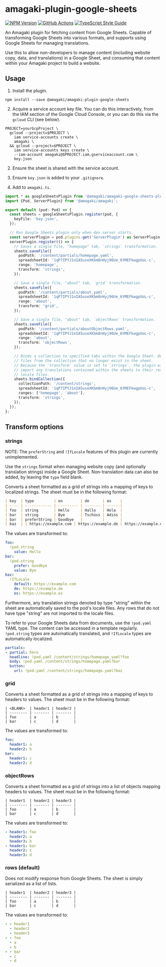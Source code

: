# amagaki-plugin-google-sheets

[![NPM Version][npm-image]][npm-url]
[![GitHub Actions][github-image]][github-url]
[![TypeScript Style Guide][gts-image]][gts-url]

An Amagaki plugin for fetching content from Google Sheets. Capable of
transforming Google Sheets into various formats, and supports using Google
Sheets for managing translations.

Use this to allow non-developers to manage content (including website copy,
data, and translations) in a Google Sheet, and consuming that content within
your Amagaki project to build a website.

## Usage

1. Install the plugin.

```shell
npm install --save @amagaki/amagaki-plugin-google-sheets
```

2. Acquire a service account key file. You can do this interactively, from the
   IAM section of the Google Cloud Console, or you can do this via the `gcloud`
   CLI (see below).

```shell
PROJECT=yourGcpProject \
  gcloud --project=$PROJECT \
    iam service-accounts create \
    amagaki \
  && gcloud --project=$PROJECT \
    iam service-accounts keys create \
    --iam-account amagaki@$PROJECT.iam.gserviceaccount.com \
    key.json
```

2. Ensure the sheet is shared with the service account.

3. Ensure `key.json` is added to your `.gitignore`.

4. Add to `amagaki.ts`.

```ts
import * as googleSheetsPlugin from '@amagaki/amagaki-google-sheets-plugin';
import {Pod, ServerPlugin} from '@amagaki/amagaki';

export default (pod: Pod) => {
  const sheets = googleSheetsPlugin.register(pod, {
    keyFile: 'key.json',
  });

  // Run Google Sheets plugin only when dev server starts.
  const serverPlugin = pod.plugins.get('ServerPlugin') as ServerPlugin;
  serverPlugin.register(() => {
    // Saves a single file, "homepage" tab, `strings` transformation.
    sheets.saveFile({
      podPath: '/content/partials/homepage.yaml',
      spreadsheetId: '1qP7IPYJ1nIA5useXKbm8nHyj96Ue_6YMEFkwgpUoL-c',
      range: 'homepage',
      transform: 'strings',
    });

    // Save a single file, "about" tab, `grid` transformation.
    sheets.saveFile({
      podPath: '/content/partials/about.yaml',
      spreadsheetId: '1qP7IPYJ1nIA5useXKbm8nHyj96Ue_6YMEFkwgpUoL-c',
      range: 'about',
      transform: 'grid',
    });

    // Save a single file, "about" tab, `objectRows` transformation.
    sheets.saveFile({
      podPath: '/content/partials/aboutObjectRows.yaml',
      spreadsheetId: '1qP7IPYJ1nIA5useXKbm8nHyj96Ue_6YMEFkwgpUoL-c',
      range: 'about',
      transform: 'objectRows',
    });

    // Binds a collection to specified tabs within the Google Sheet. Deletes
    // files from the collection that no longer exist in the sheet.
    // Because the `transform` value is set to `strings`, the plugin will also
    // import any translations contained within the sheets to their respective
    // locale files.
    sheets.bindCollection({
      collectionPath: '/content/strings',
      spreadsheetId: '1qP7IPYJ1nIA5useXKbm8nHyj96Ue_6YMEFkwgpUoL-c',
      ranges: ['homepage', 'about'],
      transform: 'strings',
    });
  });
};

```

## Transform options

### strings

NOTE: The `preferString` and `!IfLocale` features of this plugin are currently
unimplemented.

Use the `strings` format when managing website copy (and optionally translation
strings) inside a Google Sheet. Non-translation data can also be added, by
leaving the `type` field blank.

Converts a sheet formatted as a grid of strings into a mapping of keys to
localized strings. The sheet must be in the following format:

```markdown
| key  | type         | en        | de      | es    |
| ---- | ------------ | --------- | ------- | ----- |
| foo  | string       | Hello     | Hallo   | Hola  |
| bar  | string       | Bye       | Tschüss | Adiós |
| bar  | preferString | Goodbye   |         |       |
| baz  | | https://example.com | https://example.de | https://example.es |
```

The values are transformed to:

```yaml
foo:
  !pod.string
    value: Hello
bar:
  !pod.string
    prefer: Goodbye
    value: Bye
baz:
  !IfLocale
    default: https://example.com
    de: https://example.de
    es: https://example.es
```

Furthermore, any translation strings denoted by type "string" within the sheet
are automatically saved to the pod's locale files. Any rows that do not have
type "string" are not imported to the locale files.


To refer to your Google Sheets data from documents, use the `!pod.yaml` YAML
type. The content can be accessed in a template regularly. `!pod.string` types
are automatically translated, and `!IfLocale` types are automatically localized.

```yaml
partials:
- partial: hero
  headline: !pod.yaml /content/strings/homepage.yaml?foo
  body: !pod.yaml /content/strings/homepage.yaml?bar
  button:
    url: !pod.yaml /content/strings/homepage.yaml?baz
```

### grid

Converts a sheet formatted as a grid of strings into a mapping of keys to
headers to values. The sheet must be in the following format:

```
| <BLANK>  | header1 | header2 |
| -------- | ------- | ------- |
| foo      | a       | b       |
| bar      | c       | d       |
```

The values are transformed to:

```yaml
foo:
  header1: a
  header2: b
bar:
  header1: c
  header2: d
```

### objectRows

Converts a sheet formatted as a grid of strings into a list of objects
mapping headers to values. The sheet must be in the following format:

```
| header1  | header2 | header3 |
| -------- | ------- | ------- |
| foo      | a       | b       |
| bar      | c       | d       |
```

The values are transformed to:

```yaml
- header1: foo
  header2: a
  header3: b
- header1: bar
  header2: c
  header3: d
```

### rows (default)

Does not modify response from Google Sheets. The sheet is simply serialized as a
list of lists.

```
| header1  | header2 | header3 |
| -------- | ------- | ------- |
| foo      | a       | b       |
| bar      | c       | d       |
```

The values are transformed to:

```yaml
- - header1
  - header2
  - header3
- - foo
  - a
  - b
- - bar
  - c
  - d
```

[github-image]: https://github.com/blinkk/amagaki-plugin-google-sheets/workflows/Run%20tests/badge.svg
[github-url]: https://github.com/blinkk/amagaki-plugin-google-sheets/actions
[npm-image]: https://img.shields.io/npm/v/@amagaki/amagaki-plugin-google-sheets.svg
[npm-url]: https://npmjs.org/package/@amagaki/amagaki-plugin-google-sheets
[gts-image]: https://img.shields.io/badge/code%20style-google-blueviolet.svg
[gts-url]: https://github.com/google/gts